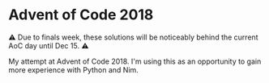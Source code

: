 # Advent of Code 2018
⚠ Due to finals week, these solutions will be noticeably behind the current AoC day until Dec 15. ⚠

My attempt at Advent of Code 2018.
I'm using this as an opportunity to gain more experience with Python and Nim.
